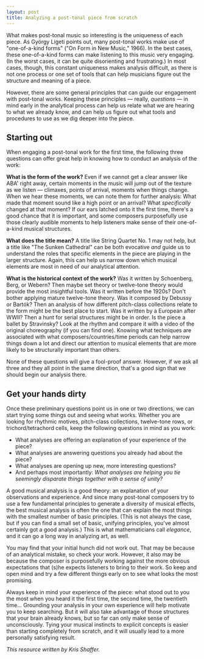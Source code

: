 ```yaml
---
layout: post
title: Analyzing a post-tonal piece from scratch
---
```


What makes post-tonal music so interesting is the uniqueness of each piece. As György Ligeti points out, many post-tonal works make use of "one-of-a-kind forms" ("On Form in New Music," 1966). In the best cases, these one-of-a-kind forms can make listening to this music very engaging. (In the worst cases, it can be quite disorienting and frustrating.) In most cases, though, this constant uniqueness makes analysis difficult, as there is not one process or one set of tools that can help musicians figure out the structure and meaning of a piece.

However, there are some general principles that can guide our engagement with post-tonal works. Keeping these principles — really, *questions* — in mind early in the analytical process can help us relate what we are hearing to what we already know, and can help us figure out what tools and procedures to use as we dig deeper into the piece.

## Starting out

When engaging a post-tonal work for the first time, the following three questions can offer great help in knowing how to conduct an analysis of the work:

**What is the form of the work?** Even if we cannot get a clear answer like ABA' right away, certain moments in the music will jump out of the texture as we listen — climaxes, points of arrival, moments when things change. When we hear these moments, we can note them for further analysis: What made that moment sound like a high point or an arrival? What *specifically* changed at that moment? If our ears latched onto it the first time, there's a good chance that it is important, and some composers purposefully use those clearly audible moments to help listeners make sense of their one-of-a-kind musical structures.

**What does the title mean?** A title like String Quartet No. 1 may not help, but a title like "The Sunken Cathedral" can be both evocative *and* guide us to understand the roles that specific elements in the piece are playing in the larger structure. Again, this can help us narrow down which musical elements are most in need of our analytical attention.

**What is the historical context of the work?** Was it written by Schoenberg, Berg, or Webern? Then maybe set theory or twelve-tone theory would provide the most insightful tools. Was it written before the 1920s? Don't bother applying mature twelve-tone theory. Was it composed by Debussy or Bartók? Then an analysis of how different pitch-class collections relate to the form might be the best place to start. Was it written by a European after WWII? Then a hunt for serial structures might be in order. Is the piece a ballet by Stravinsky? Look at the rhythm and compare it with a video of the original choreography (if you can find one). Knowing what techniques are associated with what composers/countries/time periods can help narrow things down a lot and direct our attention to musical elements that are more likely to be structurally important than others.

None of these questions will give a fool-proof answer. However, if we ask all three and they all point in the same direction, that's a good sign that we should begin our analysis there.

## Get your hands dirty

Once these preliminary questions point us in one or two directions, we can start trying some things out and seeing what works. Whether you are looking for rhythmic motives, pitch-class collections, twelve-tone rows, or trichord/tetrachord cells, keep the following questions in mind as you work:

- What analyses are offering an explanation of your experience of the piece?  
- What analyses are answering questions you already had about the piece?  
- What analyses are opening up new, more interesting questions?  
- And perhaps most importantly: *What analyses are helping you tie seemingly disparate things together with a sense of unity?*

A good musical analysis is a good theory: an explanation of your observations and experience. And since many post-tonal composers try to use a few fundamental principles to generate a diversity of musical effects, the best musical analysis is often the one that can explain the most things with the smallest number of basic principles. (This is not always the case, but if you can find a small set of basic, unifying principles, you've almost certainly got a good analysis.) This is what mathematicians call *elegance*, and it can go a long way in analyzing art, as well.

You may find that your initial hunch did not work out. That may be because of an analytical mistake, so check your work. However, it also may be because the composer is purposefully working against the more obvious expectations that (s)he expects listeners to bring to their work. So keep and open mind and try a few different things early on to see what looks the most promising. 

Always keep in mind your experience of the piece: what stood out to you the most when you heard it the first time, the second time, the twentieth time... Grounding your analysis in your own experience will help motivate you to keep searching. But it will also take advantage of those structures that your brain already knows, but so far can only make sense of unconsciously. Tying your musical instincts to explicit concepts is easier than starting completely from scratch, and it will usually lead to a more personally satisfying result.


*This resource written by Kris Shaffer.*